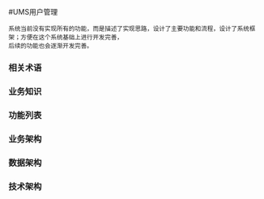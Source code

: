 #UMS用户管理

    系统当前没有实现所有的功能，而是描述了实现思路，设计了主要功能和流程，设计了系统框架；方便在这个系统基础上进行开发完善，
    后续的功能也会逐渐开发完善。

### 相关术语
    
### 业务知识

### 功能列表

### 业务架构

### 数据架构

### 技术架构


    




